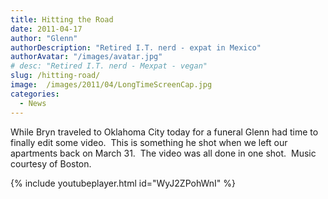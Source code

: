 ```yaml
---
title: Hitting the Road
date: 2011-04-17
author: "Glenn"
authorDescription: "Retired I.T. nerd - expat in Mexico"
authorAvatar: "/images/avatar.jpg"
# desc: "Retired I.T. nerd - Mexpat - vegan"
slug: /hitting-road/
image:  /images/2011/04/LongTimeScreenCap.jpg
categories:
  - News
---
```

While Bryn traveled to Oklahoma City today for a funeral Glenn had time to finally edit some video.  This is something he shot when we left our apartments back on March 31.  The video was all done in one shot.  Music courtesy of Boston.

{% include youtubeplayer.html id="WyJ2ZPohWnI" %}